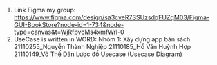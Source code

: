 1. Link Figma my group:
   https://www.figma.com/design/sa3cveR7SSUzsdqFUZqM03/Figma-GUI-BookStore?node-id=1-734&node-type=canvas&t=WjRfpvcMs4xmfWrl-0
2. UseCase is written in WORD:
   Nhóm 1: Xây dựng app bán sách
21110255_Nguyễn Thành Nghiệp
21110185_Hồ Văn Huỳnh Hợp
21110149_Võ Thế Dân
Lược đồ Usecase (Usecase Diagram)
 


